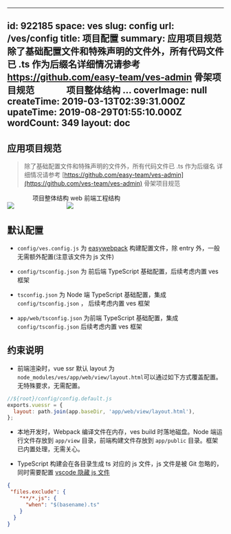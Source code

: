 
---
id: 922185
space: ves
slug: config
url: /ves/config
title: 项目配置
summary: 应用项目规范除了基础配置文件和特殊声明的文件外，所有代码文件已 .ts 作为后缀名详细情况请参考 https://github.com/easy-team/ves-admin  骨架项目规范               项目整体结构                               ...
coverImage: null
createTime: 2019-03-13T02:39:31.000Z 
upateTime: 2019-08-29T01:55:10.000Z
wordCount: 349
layout: doc
---

## 应用项目规范

> 除了基础配置文件和特殊声明的文件外，所有代码文件已 .ts 作为后缀名
> 详细情况请参考 [https://github.com/easy-team/ves-admin](https://github.com/ves-team/ves-admin)  骨架项目规范



               项目整体结构                                                                      web 前端工程结构<br />![](https://cdn.nlark.com/yuque/0/2018/png/116733/1541574029096-69c9ce16-e34d-4ef4-8145-7807b76df1ef.png#align=left&display=inline&height=647&originHeight=634&originWidth=235&status=done&width=240)                                       ![](https://cdn.nlark.com/yuque/0/2018/png/116733/1541574215994-09150745-1bd6-4ce5-b199-54d5af2f248a.png#align=left&display=inline&height=650&originHeight=686&originWidth=226&status=done&width=214)


## 默认配置

- `config/ves.config.js`  为 [easywebpack](https://easy-team.github.io/easywebpack) 构建配置文件，除 entry 外，一般无需额外配置(注意该文件为 js 文件)

- `config/tsconfig.json`  为 前后端 TypeScript 基础配置，后续考虑内置 ves 框架

- `tsconfig.json`  为 Node 端 TypeScript 基础配置，集成 `config/tsconfig.json` ， 后续考虑内置 ves 框架

- `app/web/tsconfig.json`  为前端 TypeScript 基础配置，集成 `config/tsconfig.json` 后续考虑内置 ves 框架



## 约束说明

- 前端渲染时，vue ssr 默认 layout 为  `node_modules/ves/app/web/view/layout.html`可以通过如下方式覆盖配置。无特殊要求，无需配置。


```javascript
//${root}/config/config.default.js
exports.vuessr = {
  layout: path.join(app.baseDir, 'app/web/view/layout.html'),
};
```

- 本地开发时，Webpack 编译文件在内存，ves build 时落地磁盘。Node 端运行文件存放到 `app/view` 目录，前端构建文件存放到 `app/public`  目录。框架已内置处理，无需关心。


- TypeScript 构建会在各目录生成 ts 对应的 js 文件，js 文件是被 Git 忽略的，同时需要配置 [vscode 隐藏 js 文件](https://github.com/Microsoft/vscode/issues/869)


```json
{
 "files.exclude": {
    "**/*.js": {
      "when": "$(basename).ts"
    }
  }
}
```



  